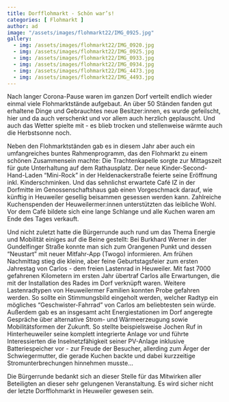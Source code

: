 ```yaml
---
title: Dorfflohmarkt - Schön war’s!
categories: [ Flohmarkt ]
author: ad
image: "/assets/images/flohmarkt22/IMG_0925.jpg"
gallery: 
  - img: /assets/images/flohmarkt22/IMG_0920.jpg
  - img: /assets/images/flohmarkt22/IMG_0925.jpg
  - img: /assets/images/flohmarkt22/IMG_0933.jpg
  - img: /assets/images/flohmarkt22/IMG_0934.jpg
  - img: /assets/images/flohmarkt22/IMG_4473.jpg
  - img: /assets/images/flohmarkt22/IMG_4493.jpg
---
```

Nach langer Corona-Pause waren im ganzen Dorf verteilt endlich wieder einmal viele Flohmarktstände aufgebaut. An über 50 Ständen fanden gut erhaltene Dinge und Gebrauchtes neue Besitzer:innen, es wurde gefeilscht, hier und da auch verschenkt und vor allem auch herzlich geplauscht. Und auch das Wetter spielte mit - es blieb trocken und stellenweise wärmte auch die Herbstsonne noch.

Neben den Flohmarktständen gab es in diesem Jahr aber auch ein umfangreiches buntes Rahmenprogramm, das den Flohmarkt zu einem schönen Zusammensein machte: Die Trachtenkapelle sorgte zur Mittagszeit für gute Unterhaltung auf dem Rathausplatz. Der neue Kinder-Second-Hand-Laden “Mini-Rock” in der Heldenackerstraße feierte seine Eröffnung inkl. Kinderschminken. Und das sehnlichst erwartete Café IZ in der Dorfmitte im Genossenschaftshaus gab einen Vorgeschmack darauf, wie künftig in Heuweiler gesellig beisammen gesessen werden kann. Zahlreiche Kuchenspenden der Heuweilermer:innen unterstützten das leibliche Wohl. Vor dem Café bildete sich eine lange Schlange und alle Kuchen waren am Ende des Tages verkauft.

Und nicht zuletzt hatte die Bürgerrunde auch rund um das Thema Energie und Mobilität einiges auf die Beine gestellt: Bei Burkhard Werner in der Gundelfinger Straße konnte man sich zum Orangenen Punkt und dessen “Neustart” mit neuer Mitfahr-App (Twogo) informieren. Am frühen Nachmittag stieg die kleine, aber feine Geburtstagsfeier zum ersten Jahrestag von Carlos - dem freien Lastenrad in Heuweiler. Mit fast 7000 gefahrenen Kilometern im ersten Jahr übertraf Carlos alle Erwartungen, die mit der Installation des Rades im Dorf verknüpft waren. Weitere Lastenradtypen von Heuweilermer Familien konnten Probe gefahren werden. So sollte ein Stimmungsbild eingeholt werden, welcher Radtyp ein mögliches “Geschwister-Fahrrad” von Carlos am beliebtesten sein würde.
Außerdem gab es an insgesamt acht Energiestationen im Dorf angeregte Gespräche über alternative Strom- und Wärmeerzeugung sowie Mobilitätsformen der Zukunft. So stellte beispielsweise Jochen Ruf in Hinterheuweiler seine komplett integrierte Anlage vor und führte Interessierten die Inselnetzfähigkeit seiner PV-Anlage inklusive Batteriespeicher vor - zur Freude der Besucher, allerding zum Ärger der Schwiegermutter, die gerade Kuchen backte und dabei kurzzeitige Stromunterbrechungen hinnehmen musste…

Die Bürgerrunde bedankt sich an dieser Stelle für das Mitwirken aller Beteiligten an dieser sehr gelungenen Veranstaltung. Es wird sicher nicht der letzte Dorfflohmarkt in Heuweiler gewesen sein.
